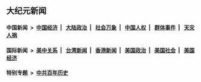## 大纪元新闻

#### 中国新闻 &nbsp;>&nbsp; [中国经济](indexes/ncid283/README.md?05040045) &nbsp;| &nbsp; [大陆政治](indexes/ncid277/README.md?05040045) &nbsp;| &nbsp; [社会万象](indexes/ncid282/README.md?05040045) &nbsp;| &nbsp; [中国人权](indexes/ncid278/README.md?05040045) &nbsp;| &nbsp; [群体事件](indexes/ncid279/README.md?05040045) &nbsp;| &nbsp; [天灾人祸](indexes/ncid280/README.md?05040045)

#### 国际新闻 &nbsp;>&nbsp; [美中关系](indexes/nf1412576/README.md?05040045) &nbsp;| &nbsp; [台湾新闻](indexes/ncid1349361/README.md?05040045) &nbsp;| &nbsp; [香港新闻](indexes/ncid1349362/README.md?05040045) &nbsp;| &nbsp; [美国政治](indexes/ncid1078159/README.md?05040045) &nbsp;| &nbsp; [美国社会](indexes/ncid1078160/README.md?05040045) &nbsp;| &nbsp; [美国经济](indexes/ncid1078158/README.md?05040045)

#### 特别专题 &nbsp;>&nbsp; [中共百年历史](https://github.com/epoch-news/epoch-special/blob/master/README.md?05040045)  
